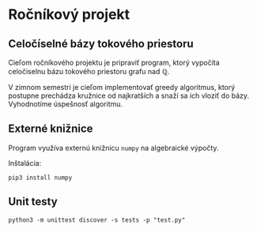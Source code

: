 # Ročníkový projekt
## Celočíselné bázy tokového priestoru

Cieľom ročníkového projektu je pripraviť program, ktorý vypočíta
celočiselnu bázu tokového priestoru grafu nad $\mathbb{Q}$.

V zimnom semestri je cieľom implementovať greedy algoritmus, ktorý postupne
prechádza kružnice od najkratších a snaží sa ich vloziť do bázy.
Vyhodnotíme úspešnosť algoritmu.

## Externé knižnice
Program využíva externú knižnicu `numpy` na algebraické výpočty.

Inštalácia:

`pip3 install numpy`

## Unit testy
`python3 -m unittest discover -s tests -p "test.py"`
